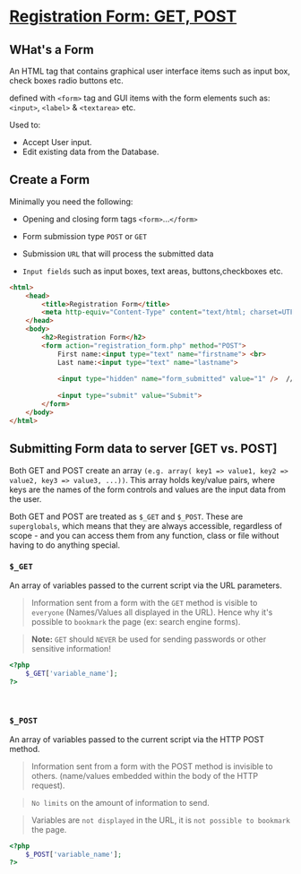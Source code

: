 # [Registration Form: GET, POST](https://www.w3schools.com/php/php_forms.asp)

## WHat's a Form

An HTML tag that contains graphical user interface items such as input box, check boxes
radio buttons etc.

defined with `<form>` tag and GUI items with the form elements such as: `<input>`, `<label>`  & `<textarea>` etc.

Used to:

- Accept User input.
- Edit existing data from the Database.

## Create a Form

Minimally you need the following:

- Opening and closing form tags `<form>`…`</form>`

- Form submission type `POST` or `GET`
- Submission `URL` that will process the submitted data
- `Input fields` such as input boxes, text areas, buttons,checkboxes etc.

```HTML
<html>
    <head>
        <title>Registration Form</title>
        <meta http-equiv="Content-Type" content="text/html; charset=UTF-8">
    </head>
    <body>
        <h2>Registration Form</h2>
        <form action="registration_form.php" method="POST"> 
            First name:<input type="text" name="firstname"> <br>
            Last name:<input type="text" name="lastname">
            
            <input type="hidden" name="form_submitted" value="1" />  //hidden value used to check if form has ben submited or not.
            
            <input type="submit" value="Submit">
        </form>
    </body>
</html>
```

## Submitting Form data to server [GET vs. POST]

Both GET and POST create an array `(e.g. array( key1 => value1, key2 => value2, key3 => value3, ...))`. This array holds key/value pairs, where keys are the names of the form controls and values are the input data from the user.

Both GET and POST are treated as `$_GET` and `$_POST`. These are `superglobals`, which means that they are always accessible, regardless of scope - and you can access them from any function, class or file without having to do anything special.

### `$_GET`

An array of variables passed to the current script via the URL parameters.

> Information sent from a form with the `GET` method is visible to `everyone`
(Names/Values all displayed in the URL).
Hence why it's possible to `bookmark` the page (ex: search engine forms).

>**Note:** `GET` should `NEVER` be used for sending passwords or other sensitive information!

```php
<?php
    $_GET['variable_name'];
?>
```

<br>

### `$_POST`

An array of variables passed to the current script via the HTTP POST method.

>Information sent from a form with the POST method is invisible to others.
(name/values embedded within the body of the HTTP request).

>`No limits` on the amount of information to send.

>Variables are `not displayed` in the URL, it is `not possible to bookmark` the page.

```php
<?php
    $_POST['variable_name'];
?>
```

